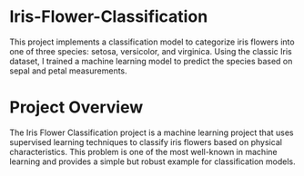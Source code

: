 # Iris-Flower-Classification

This project implements a classification model to categorize iris flowers into one of three species: setosa, versicolor, and virginica. Using the classic Iris dataset, I trained a machine learning model to predict the species based on sepal and petal measurements.

# Project Overview

The Iris Flower Classification project is a machine learning project that uses supervised learning techniques to classify iris flowers based on physical characteristics. This problem is one of the most well-known in machine learning and provides a simple but robust example for classification models.

